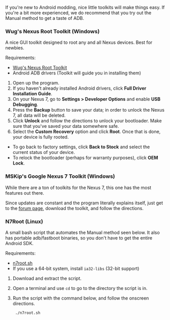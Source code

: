 If you're new to Android modding, nice little toolkits will make things easy. If you're a bit more experienced, we do recommend that you try out the Manual method to get a taste of ADB.

### Wug's Nexus Root Toolkit (Windows)

A nice GUI toolkit designed to root any and all Nexus devices. Best for newbies.

Requirements:

* [Wug's Nexus Root Toolkit](http://forum.xda-developers.com/showthread.php?t=1766475)
* Android ADB drivers (Toolkit will guide you in installing them)

1. Open up the program.
2. If you haven't already installed Android drivers, click **Full Driver Installation Guide**.
3. On your Nexus 7, go to **Settings > Developer Options** and enable **USB Debugging**.
3. Press the **Backup** button to save your data; in order to unlock the Nexus 7, all data will be deleted.
4. Click **Unlock** and follow the directions to unlock your bootloader. Make sure that you've saved your data somewhere safe.
5. Select the **Custom Recovery** option and click **Root**. Once that is done, your device is fully rooted.

* To go back to factory settings, click **Back to Stock** and select the current status of your device.
* To relock the bootloader (perhaps for warranty purposes), click **OEM Lock**.

### MSKip's Google Nexus 7 Toolkit (Windows)

While there are a ton of toolkits for the Nexus 7, this one has the most features out there.

Since updates are constant and the program literally explains itself, just get to the [forum page](http://forum.xda-developers.com/showthread.php?t=1766475), download the toolkit, and follow the directions.

### N7Root (Linux)

A small bash script that automates the Manual method seen below. It also has portable adb/fastboot binaries, so you don't have to get the entire Android SDK.

Requirements:

* [n7root.sh](http://forum.xda-developers.com/showthread.php?t=1813329)
* If you use a 64-bit system, install `ia32-libs` (32-bit support)

1. Download and extract the script. 

2. Open a terminal and use `cd` to go to the directory the script is in.

3. Run the script with the command below, and follow the onscreen directions.

		./n7root.sh

